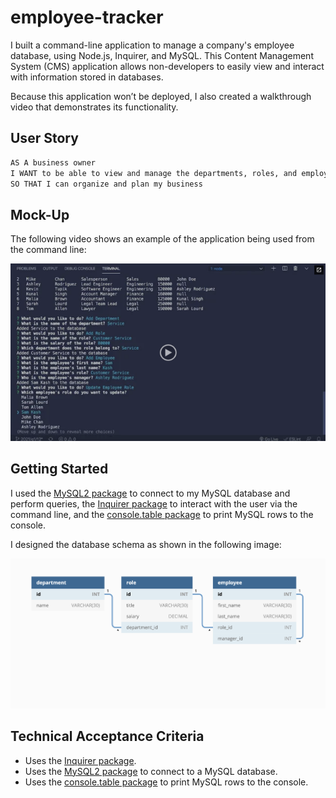 # employee-tracker
I built a command-line application to manage a company's employee database, using Node.js, Inquirer, and MySQL. This Content Management System (CMS) application allows non-developers to easily view and interact with information stored in databases.

Because this application won’t be deployed, I also created a walkthrough video that demonstrates its functionality.

## User Story

```md
AS A business owner
I WANT to be able to view and manage the departments, roles, and employees in my company
SO THAT I can organize and plan my business
```

## Mock-Up

The following video shows an example of the application being used from the command line:

[![A video thumbnail shows the command-line employee management application with a play button overlaying the view.](./Assets/12-sql-homework-video-thumbnail.png)](https://2u-20.wistia.com/medias/2lnle7xnpk)

## Getting Started

I used the [MySQL2 package](https://www.npmjs.com/package/mysql2) to connect to my MySQL database and perform queries, the [Inquirer package](https://www.npmjs.com/package/inquirer) to interact with the user via the command line, and the [console.table package](https://www.npmjs.com/package/console.table) to print MySQL rows to the console.

I designed the database schema as shown in the following image:

![Database schema includes tables labeled “employee,” role,” and “department.”](./Assets/12-sql-homework-demo-01.png)


## Technical Acceptance Criteria

* Uses the [Inquirer package](https://www.npmjs.com/package/inquirer).
* Uses the [MySQL2 package](https://www.npmjs.com/package/mysql2) to connect to a MySQL database.
* Uses the [console.table package](https://www.npmjs.com/package/console.table) to print MySQL rows to the console.
